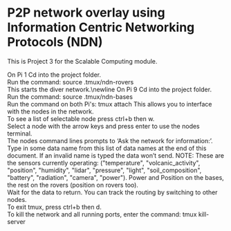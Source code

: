 # P2P network overlay using Information Centric Networking Protocols (NDN)

This is Project 3 for the Scalable Computing module.

On Pi 1 Cd into the project folder.<br />
Run the command:  source .tmux/ndn-rovers <br />
This starts the diver network.\newline
On Pi 9 Cd into the project folder. <br />
Run the command: source .tmux/ndn-bases<br />
Run the command on both Pi's: tmux attach
This allows you to interface with the nodes in the network.<br />
To see a list of selectable node press ctrl+b then w.<br />
Select a node with the arrow keys and press enter to use the nodes terminal.<br />
The nodes command lines prompts to ‘Ask the network for information:’. Type in some data name from this list of data names at the end of this document. If an invalid name is typed the data won’t send. NOTE: These are the sensors currently operating: ("temperature", "volcanic_activity", "position", "humidity", "lidar", "pressure", "light", "soil_composition", "battery", "radiation", "camera", "power"). Power and Position on the bases, the rest on the rovers (position on rovers too).<br />
Wait for the data to return. You can track the routing by switching to other nodes.<br />
To exit tmux, press ctrl+b then d. <br />
To kill the network and all running ports, enter the command: tmux kill-server
